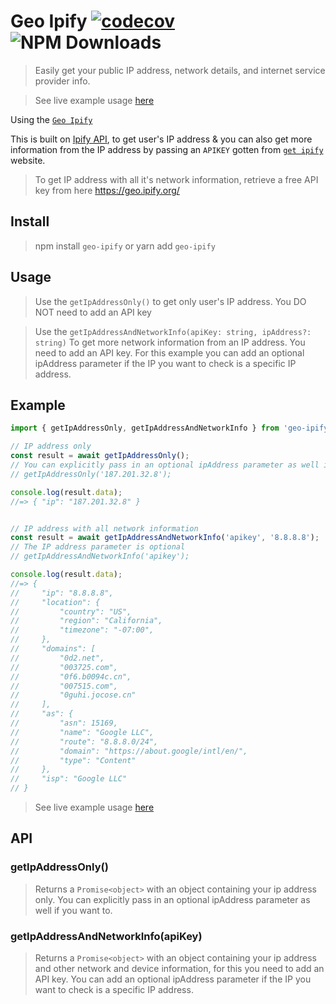 # Geo Ipify [![codecov](https://codecov.io/gh/obayomi96/geoIpify/graph/badge.svg?token=NRIQWKBIBM)](https://codecov.io/gh/obayomi96/geoIpify) ![NPM Downloads](https://img.shields.io/npm/dm/geo-ipify)


> Easily get your public IP address, network details, and internet service provider info.

> See live example usage [here](https://jetvisionv3.netlify.app)

Using the [`Geo Ipify`](https://geo.ipify.org/)

This is built on [Ipify API](https://www.ipify.org), to get user's IP address & you can also get more information from the IP address by passing an `APIKEY` gotten from [`get ipify`](https://geo.ipify.org/) website.

> To get IP address with all it's network information, retrieve a free API key from here https://geo.ipify.org/

## Install
> npm install `geo-ipify` or yarn add `geo-ipify`

## Usage
> Use the `getIpAddressOnly()` to get only user's IP address. You DO NOT need to add an API key

> Use the `getIpAddressAndNetworkInfo(apiKey: string, ipAddress?: string)` To get more network information from an IP address. You need to add an API key. For this example you can add an optional ipAddress parameter if the IP you want to check is a specific IP address.

## Example

```js
import { getIpAddressOnly, getIpAddressAndNetworkInfo } from 'geo-ipify';

// IP address only
const result = await getIpAddressOnly();
// You can explicitly pass in an optional ipAddress parameter as well if you want to.
// getIpAddressOnly('187.201.32.8');

console.log(result.data);
//=> { "ip": "187.201.32.8" }


// IP address with all network information
const result = await getIpAddressAndNetworkInfo('apikey', '8.8.8.8');
// The IP address parameter is optional
// getIpAddressAndNetworkInfo('apikey');

console.log(result.data);
//=> {
//     "ip": "8.8.8.8",
//     "location": {
//         "country": "US",
//         "region": "California",
//         "timezone": "-07:00",
//     },
//     "domains": [
//         "0d2.net",
//         "003725.com",
//         "0f6.b0094c.cn",
//         "007515.com",
//         "0guhi.jocose.cn"
//     ],
//     "as": {
//         "asn": 15169,
//         "name": "Google LLC",
//         "route": "8.8.8.0/24",
//         "domain": "https://about.google/intl/en/",
//         "type": "Content"
//     },
//     "isp": "Google LLC"
// }
```
> See live example usage [here](https://jetvisionv3.netlify.app)

## API

### getIpAddressOnly()
> Returns a `Promise<object>` with an object containing your ip address only. You can explicitly pass in an optional ipAddress parameter as well if you want to.

### getIpAddressAndNetworkInfo(apiKey)

> Returns a `Promise<object>` with an object containing your ip address and other network and device information, for this you need to add an API key. You can add an optional ipAddress parameter if the IP you want to check is a specific IP address.
